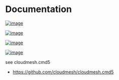 Documentation
=============


[![image](https://img.shields.io/travis/TankerHQ/cloudmesh-db.svg?branch=main)](https://travis-ci.org/TankerHQ/cloudmesn-db)

[![image](https://img.shields.io/pypi/pyversions/cloudmesh-db.svg)](https://pypi.org/project/cloudmesh-db)

[![image](https://img.shields.io/pypi/v/cloudmesh-db.svg)](https://pypi.org/project/cloudmesh-db/)

[![image](https://img.shields.io/github/license/TankerHQ/python-cloudmesh-db.svg)](https://github.com/TankerHQ/python-cloudmesh-db/blob/main/LICENSE)

see cloudmesh.cmd5

* https://github.com/cloudmesh/cloudmesh.cmd5
